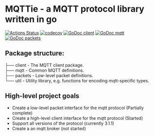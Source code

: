 # MQTTie - a MQTT protocol library written in go
[![Actions Status](https://github.com/alfrunes/mqttie/workflows/Go/badge.svg)](https://github.com/alfrunes/mqttie/actions)
[![codecov](https://codecov.io/gh/alfrunes/mqttie/branch/master/graph/badge.svg)](https://codecov.io/gh/alfrunes/mqttie)
[![GoDoc client](https://img.shields.io/badge/godoc-client-5673ae.svg)](https://pkg.go.dev/github.com/alfrunes/mqttie/client)
[![GoDoc mqtt](https://img.shields.io/badge/godoc-mqtt-5673ae.svg)](https://pkg.go.dev/github.com/alfrunes/mqttie/mqtt)
[![GoDoc packets](https://img.shields.io/badge/godoc-packets-5673ae.svg)](https://pkg.go.dev/github.com/alfrunes/mqttie/packets)

## Package structure:
├── client - The MQTT client package.  
├── mqtt - Common MQTT definitions.  
├── packets - Low-level packet definitions.  
└── util - Utility library, e.g. functions for encoding mqtt-specific types.  

## High-level project goals
 * Create a low-level packet interface for the mqtt protocol (Partially complete)
 * Create a high-level client interface for the mqtt protocol (Started)
 * Support all versions of the protocol (currently 3.1.1)
 * Create a an mqtt broker (not started)
